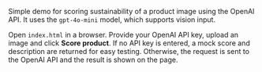 Simple demo for scoring sustainability of a product image using the OpenAI API.
It uses the `gpt-4o-mini` model, which supports vision input.

Open `index.html` in a browser. Provide your OpenAI API key, upload an image and
click **Score product**. If no API key is entered, a mock score and
description are returned for easy testing. Otherwise, the request is sent to the
OpenAI API and the result is shown on the page.
